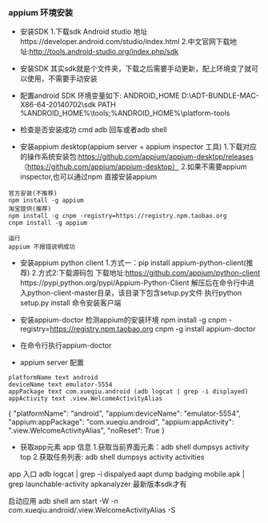 ### appium 环境安装
- 安装SDK
1.下载sdk Android studio 地址https://developer.android.com/studio/index.html
2.中文官网下载地址:http://tools.android-studio.org/index.php/sdk
- 安装SDK
其实sdk就是个文件夹，下载之后需要手动更新，配上环境变了就可以使用，不需要手动安装
- 配置android SDK 环境变量如下:
ANDROID_HOME D:\ADT-BUNDLE-MAC-X86-64-20140702\sdk
PATH %ANDROID_HOME%\tools;%ANDROID_HOME%\platform-tools
- 检查是否安装成功 cmd
adb 回车或者adb shell

- 安装appium desktop(appium server + appium inspector 工具)
1.下载对应的操作系统安装包:https://github.com/appium/appium-desktop/releases
（https://github.com/appium/appium-desktop）
2.如果不需要appium inspector,也可以通过npm 直接安装appium
```
官方安装(不推荐)
npm install -g appium
淘宝提供(推荐)
npm install -g cnpm -registry=https://registry.npm.taobao.org
cnpm install -g appium

运行
appium 不报错说明成功
```

- 安装appium python client
1.方式一：pip install appium-python-client(推荐)
2.方式2:下载源码包
下载地址:https://github.com/appium/python-client
https://pypi,python.org/pypi/Appium-Python-Client
解压后在命令行中进入python-client-master目录，该目录下包含setup.py文件
执行python setup.py install 命令安装客户端


- 安装appium-doctor 检测appium的安装环境
npm install -g cnpm -registry=https://registry.npm.taobao.org
cnpm -g install appium-doctor
- 在命令行执行appium-doctor



- appium server 配置
```
platformName text android
deviceName text emulator-5554
appPackage text com.xueqiu.android (adb logcat | grep -i displayed)
appActivity text .view.WelcomeActivityAlias
```
{
  "platformName": "android",
  "appium:deviceName": "emulator-5554",
  "appium:appPackage": "com.xueqiu.android",
  "appium:appActivity": ".view.WelcomeActivityAlias",
  "noReset": True
}


- 获取app元素
app 信息
1.获取当前界面元素：adb shell dumpsys activity top
2.获取任务列表: adb shell dumpsys activity activities

app 入口
adb logcat | grep -i dispalyed
aapt dump badging mobile.apk | grep launchable-activity
apkanalyzer 最新版本sdk才有

启动应用
adb shell am start -W -n com.xueqiu.android/.view.WelcomeActivityAlias -S